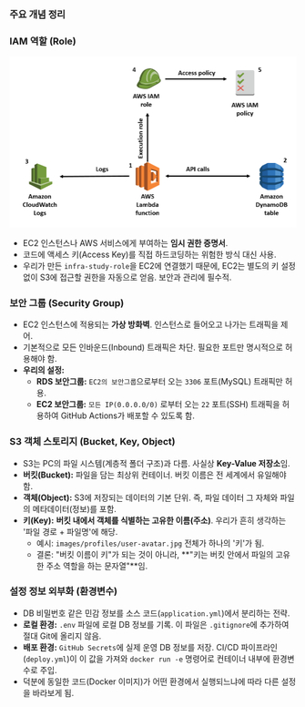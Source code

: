 ### 주요 개념 정리

### IAM 역할 (Role)
![](./image/iam_role.png)
*   EC2 인스턴스나 AWS 서비스에게 부여하는 **임시 권한 증명서**.
*   코드에 액세스 키(Access Key)를 직접 하드코딩하는 위험한 방식 대신 사용.
*   우리가 만든 `infra-study-role`을 EC2에 연결했기 때문에, EC2는 별도의 키 설정 없이 S3에 접근할 권한을 자동으로 얻음. 보안과 관리에 필수적.

### 보안 그룹 (Security Group)
*   EC2 인스턴스에 적용되는 **가상 방화벽**. 인스턴스로 들어오고 나가는 트래픽을 제어.
*   기본적으로 모든 인바운드(Inbound) 트래픽은 차단. 필요한 포트만 명시적으로 허용해야 함.
*   **우리의 설정:**
    *   **RDS 보안그룹:** `EC2의 보안그룹`으로부터 오는 `3306` 포트(MySQL) 트래픽만 허용.
    *   **EC2 보안그룹:** `모든 IP(0.0.0.0/0)` 로부터 오는 `22` 포트(SSH) 트래픽을 허용하여 GitHub Actions가 배포할 수 있도록 함.

### S3 객체 스토리지 (Bucket, Key, Object)
*   S3는 PC의 파일 시스템(계층적 폴더 구조)과 다름. 사실상 **Key-Value 저장소**임.
*   **버킷(Bucket):** 파일을 담는 최상위 컨테이너. 버킷 이름은 전 세계에서 유일해야 함.
*   **객체(Object):** S3에 저장되는 데이터의 기본 단위. 즉, 파일 데이터 그 자체와 파일의 메타데이터(정보)를 포함.
*   **키(Key):** **버킷 내에서 객체를 식별하는 고유한 이름(주소)**. 우리가 흔히 생각하는 '파일 경로 + 파일명'에 해당.
    *   예시: `images/profiles/user-avatar.jpg` 전체가 하나의 '키'가 됨.
    *   결론: "버킷 이름이 키"가 되는 것이 아니라, **"키는 버킷 안에서 파일의 고유한 주소 역할을 하는 문자열"**임.

### 설정 정보 외부화 (환경변수)
*   DB 비밀번호 같은 민감 정보를 소스 코드(`application.yml`)에서 분리하는 전략.
*   **로컬 환경:** `.env` 파일에 로컬 DB 정보를 기록. 이 파일은 `.gitignore`에 추가하여 절대 Git에 올리지 않음.
*   **배포 환경:** `GitHub Secrets`에 실제 운영 DB 정보를 저장. CI/CD 파이프라인(`deploy.yml`)이 이 값을 가져와 `docker run -e` 명령어로 컨테이너 내부에 환경변수로 주입.
*   덕분에 동일한 코드(Docker 이미지)가 어떤 환경에서 실행되느냐에 따라 다른 설정을 바라보게 됨.
